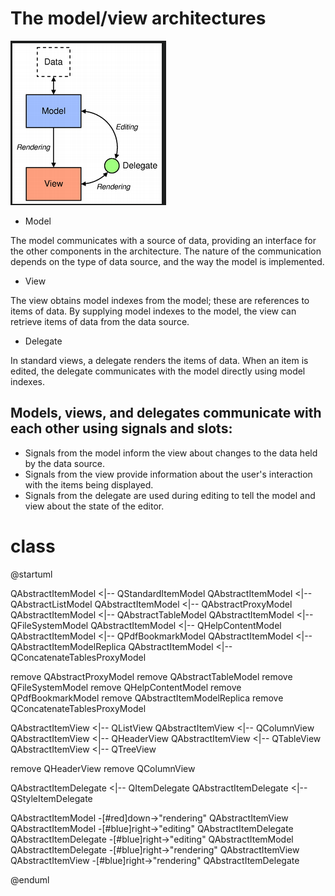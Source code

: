 # The model/view architectures

![architectures](asserts/architecture.png)

- Model

The model communicates with a source of data, providing an interface for the other components in the architecture. The nature of the communication depends on the type of data source, and the way the model is implemented.

- View

The view obtains model indexes from the model; these are references to items of data. By supplying model indexes to the model, the view can retrieve items of data from the data source.

- Delegate

In standard views, a delegate renders the items of data. When an item is edited, the delegate communicates with the model directly using model indexes.

##  Models, views, and delegates communicate with each other using signals and slots:

- Signals from the model inform the view about changes to the data held by the data source.
- Signals from the view provide information about the user's interaction with the items being displayed.
- Signals from the delegate are used during editing to tell the model and view about the state of the editor.

# class 

@startuml

QAbstractItemModel <|-- QStandardItemModel 
QAbstractItemModel <|-- QAbstractListModel
QAbstractItemModel <|-- QAbstractProxyModel
QAbstractItemModel <|-- QAbstractTableModel
QAbstractItemModel <|-- QFileSystemModel
QAbstractItemModel <|-- QHelpContentModel
QAbstractItemModel <|-- QPdfBookmarkModel 
QAbstractItemModel <|-- QAbstractItemModelReplica
QAbstractItemModel <|-- QConcatenateTablesProxyModel

remove QAbstractProxyModel 
remove QAbstractTableModel
remove QFileSystemModel 
remove QHelpContentModel
remove QPdfBookmarkModel
remove QAbstractItemModelReplica
remove QConcatenateTablesProxyModel

QAbstractItemView <|-- QListView 
QAbstractItemView <|-- QColumnView
QAbstractItemView <|-- QHeaderView
QAbstractItemView <|-- QTableView
QAbstractItemView <|-- QTreeView

remove QHeaderView
remove QColumnView

QAbstractItemDelegate <|-- QItemDelegate
QAbstractItemDelegate <|-- QStyleItemDelegate

QAbstractItemModel -[#red]down->"rendering" QAbstractItemView
QAbstractItemModel -[#blue]right->"editing" QAbstractItemDelegate 
QAbstractItemDelegate -[#blue]right->"editing" QAbstractItemModel 
QAbstractItemDelegate -[#blue]right->"rendering" QAbstractItemView 
QAbstractItemView -[#blue]right->"rendering" QAbstractItemDelegate 

@enduml
